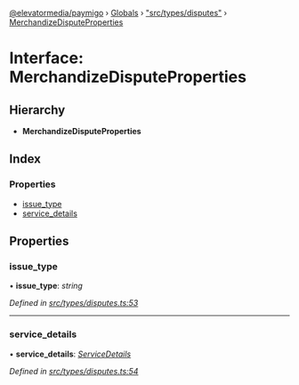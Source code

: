 [@elevatormedia/paymigo](../README.md) › [Globals](../globals.md) › ["src/types/disputes"](../modules/_src_types_disputes_.md) › [MerchandizeDisputeProperties](_src_types_disputes_.merchandizedisputeproperties.md)

# Interface: MerchandizeDisputeProperties

## Hierarchy

-   **MerchandizeDisputeProperties**

## Index

### Properties

-   [issue_type](_src_types_disputes_.merchandizedisputeproperties.md#issue_type)
-   [service_details](_src_types_disputes_.merchandizedisputeproperties.md#service_details)

## Properties

### issue_type

• **issue_type**: _string_

_Defined in [src/types/disputes.ts:53](https://github.com/ELEVATORmedia/paymigo/blob/7be1a84/src/types/disputes.ts#L53)_

---

### service_details

• **service_details**: _[ServiceDetails](_src_types_disputes_.servicedetails.md)_

_Defined in [src/types/disputes.ts:54](https://github.com/ELEVATORmedia/paymigo/blob/7be1a84/src/types/disputes.ts#L54)_
